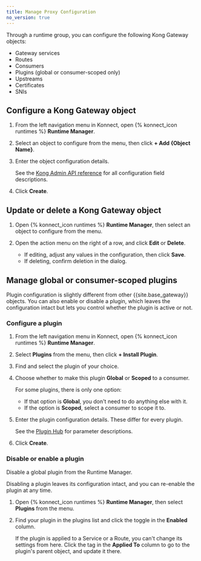 ```yaml
---
title: Manage Proxy Configuration
no_version: true
---
```


Through a runtime group, you can configure the following Kong Gateway objects:
* Gateway services
* Routes
* Consumers
* Plugins (global or consumer-scoped only)
* Upstreams
* Certificates
* SNIs

## Configure a Kong Gateway object

1. From the left navigation menu in Konnect, open {% konnect_icon runtimes %}
**Runtime Manager**.

2. Select an object to configure from the menu, then click **+ Add {Object Name}**.

4. Enter the object configuration details.

    See the [Kong Admin API reference](/gateway/latest/admin-api) for all
    configuration field descriptions.

5. Click **Create**.

## Update or delete a Kong Gateway object

1. Open {% konnect_icon runtimes %} **Runtime Manager**, then select an object to
configure from the menu.

2. Open the action menu on the right of a row, and click **Edit** or **Delete**.

    * If editing, adjust any values in the configuration, then click **Save**.
    * If deleting, confirm deletion in the dialog.


## Manage global or consumer-scoped plugins

Plugin configuration is slightly different from other {{site.base_gateway}} objects.
You can also enable or disable a plugin, which leaves the configuration intact
but lets you control whether the plugin is active or not.

### Configure a plugin

1. From the left navigation menu in Konnect, open {% konnect_icon runtimes %}
**Runtime Manager**.

2. Select **Plugins** from the menu, then click **+ Install Plugin**.

3. Find and select the plugin of your choice.

3. Choose whether to make this plugin **Global** or **Scoped** to a consumer.

    For some plugins, there is only one option:
    * If that option is **Global**, you don't need to do anything else with it.
    * If the option is **Scoped**, select a consumer to scope it to.

4. Enter the plugin configuration details. These differ for every plugin.

    See the [Plugin Hub](/hub) for parameter descriptions.

5. Click **Create**.

### Disable or enable a plugin

Disable a global plugin from the Runtime Manager.

Disabling a plugin leaves its configuration intact, and you can re-enable the
plugin at any time.

1. Open {% konnect_icon runtimes %} **Runtime Manager**, then select **Plugins**
from the menu.

2. Find your plugin in the plugins list and click the toggle in the **Enabled** column.

   If the plugin is applied to a Service or a Route, you can't change its
   settings from here. Click the tag in the **Applied To** column to go to the
   plugin's parent object, and update it there.
